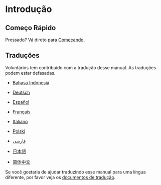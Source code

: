 # Introdução

## Começo Rápido

Pressado? Vá direto para [Começando](getting-started.md).

## Traduções

Voluntários tem contribuído com a tradução desse manual. As traduções podem estar defasadas.

- [Bahasa Indonesia](https://apps.ankiweb.net/docs/manual.id.html)

- [Deutsch](http://www.dennisproksch.de/anki)

- [Español](https://apps.ankiweb.net/docs/manual.es.html)

- [Français](https://apps.ankiweb.net/docs/manual.fr.html)

- [Italiano](https://web.archive.org/web/20160423223801/http://192.167.9.6/Anki_ITA/Manual_ITA.htm)

- [Polski](https://apps.ankiweb.net/docs/manual.pl.html)

- [فارسى](http://ankidroid.ir/anki.pdf)

- [日本語](http://wikiwiki.jp/rage2050/?FrontPage)

- [简体中文](http://www.ankichina.net/manual/anki/)

Se você gostaria de ajudar traduzindo esse manual para uma língua diferente,
por favor veja os [documentos de tradução](https://translating.ankiweb.net/#/anki/manual).
